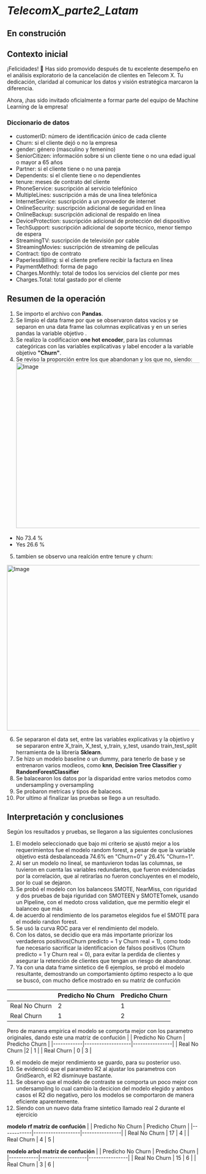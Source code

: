 # *TelecomX_parte2_Latam*
## En construción

## Contexto inicial
¡Felicidades! 🎉 Has sido promovido después de tu excelente desempeño en el análisis exploratorio de la cancelación de clientes en Telecom X. Tu dedicación, claridad al comunicar los datos y visión estratégica marcaron la diferencia.

Ahora, ¡has sido invitado oficialmente a formar parte del equipo de Machine Learning de la empresa!

### Diccionario de datos
- customerID: número de identificación único de cada cliente
- Churn: si el cliente dejó o no la empresa
- gender: género (masculino y femenino)
- SeniorCitizen: información sobre si un cliente tiene o no una edad igual o mayor a 65 años
- Partner: si el cliente tiene o no una pareja
- Dependents: si el cliente tiene o no dependientes
- tenure: meses de contrato del cliente
- PhoneService: suscripción al servicio telefónico
- MultipleLines: suscripción a más de una línea telefónica
- InternetService: suscripción a un proveedor de internet
- OnlineSecurity: suscripción adicional de seguridad en línea
- OnlineBackup: suscripción adicional de respaldo en línea
- DeviceProtection: suscripción adicional de protección del dispositivo
- TechSupport: suscripción adicional de soporte técnico, menor tiempo de espera
- StreamingTV: suscripción de televisión por cable
- StreamingMovies: suscripción de streaming de películas
- Contract: tipo de contrato
- PaperlessBilling: si el cliente prefiere recibir la factura en línea
- PaymentMethod: forma de pago
- Charges.Monthly: total de todos los servicios del cliente por mes
- Charges.Total: total gastado por el cliente

## Resumen de la operación
1. Se importo el archivo con <b>Pandas</b>.
2. Se limpio el data frame por que se observaron datos vacios y se separon en una data frame las columnas explicativas y en un series pandas la variable objetivo .
3. Se realizo la codificacion <b>one hot encoder</b>, para las columnas categóricas con las variables explicativas y label encoder a la variable objetivo <b>"Churn"</b>.
4. Se reviso la proporción entre los que abandonan y los que no, siendo:
   <img width="580" height="432" alt="Image" src="https://github.com/user-attachments/assets/25fdbdbe-be78-45da-8433-ab43562a33f8" />

  - No     73.4 %
  - Yes    26.6 %
5. tambien se observo una realción entre tenure y churn:
<img width="562" height="432" alt="Image" src="https://github.com/user-attachments/assets/44eda5e3-b412-4f99-b1ac-063f093b0bdd" />

6. Se separaron el data set, entre las variables explicativas y la objetivo y se separaron entre X_train, X_test, y_train, y_test, usando train_test_split herramienta de la librería <b>Sklearn</b>.
7. Se hizo un modelo baseline o un dummy, para tenerlo de base y se entrenaron varios modleos, como <b>knn</b>, <b>Decision Tree Classifier</b> y <b>RandomForestClassifier</b>
8. Se balacearon los datos por la disparidad entre varios metodos como undersampling y oversampling
9. Se probaron metricas y tipos de balaceos.
10. Por ultimo al finalizar las pruebas se llego a un resultado.

## **Interpretación y conclusiones**
Según los resultados y pruebas, se llegaron a las siguientes conclusiones

1. El modelo seleccionado que bajo mi criterio se ajustó mejor a los requerimientos fue el modelo random forest, a pesar de que la variable objetivo está desbalanceada 74.6% en "Churn=0" y 26.4% "Churn=1".
2. Al ser un modelo no lineal, se mantuvieron todas las columnas, se tuvieron en cuenta las variables redundantes, que fueron evidenciadas por la correlación, que al retirarlas no fueron concluyentes en el modelo, por lo cual se dejaron.
3. Se probó el modelo con los balanceos SMOTE, NearMiss, con riguridad y dos pruebas de baja riguridad con SMOTEEN y SMOTETomek, usando un Pipeline, con el medoto cross validation, que me permitio elegir el balanceo que más 
4. de acuerdo al rendimiento de los parametos elegidos fue el SMOTE para el modelo randon forest.
5. Se usó la curva ROC para ver el rendimiento del modelo.
6. Con los datos, se decidio que era más importante priorizar los verdaderos positivos(Churn predicto = 1 y Churn real = 1), como todo fue necesario sacrificar la identificacion de falsos positivos (Churn predicto = 1 y Churn real = 0), para evitar la perdida de clientes y asegurar la retención de clientes que tengan un riesgo de abandonar.
7. Ya con una data frame sintetico de 6 ejemplos, se probó el modelo resultante, demostrando un comportamiento óptimo respecto a lo que se buscó, con mucho defice mostrado en su matriz de confución

|            | Predicho No Churn | Predicho Churn |
|------------|-------------------|----------------|
| Real No Churn | 2             | 1          |
| Real Churn    | 1              | 2           |

Pero de manera empirica el modelo se comporta mejor con los parametro originales, dando este una matriz de confución
|            | Predicho No Churn | Predicho Churn |
|------------|-------------------|----------------|
| Real No Churn |2             | 1            |
| Real Churn    | 0              | 3            |

9. el modelo de mejor rendimiento se guardo, para su posterior uso.
10. Se evidenció que el parametro R2 al ajustar los parametros con GridSearch, el R2 disminuye bastante.
11. Se observo que el modelo de contraste se comporta un poco mejor con undersampling lo cual cambio la decicion del modelo elegido y ambos casos el R2 dio negativo, pero los modelos se comportaron de manera eficiente aparentemente.
12. Siendo con un nuevo data frame sintetico llamado real 2 durante el ejercicio

<b>modelo rf matríz de confución</b>
|            | Predicho No Churn | Predicho Churn |
|------------|-------------------|----------------|
| Real No Churn | 17             | 4            |
| Real Churn    | 4              | 5            |

<b>modelo arbol matríz de confución</b>
|            | Predicho No Churn | Predicho Churn |
|------------|-------------------|----------------|
| Real No Churn | 15              | 6           |
| Real Churn    | 3              | 6            |

